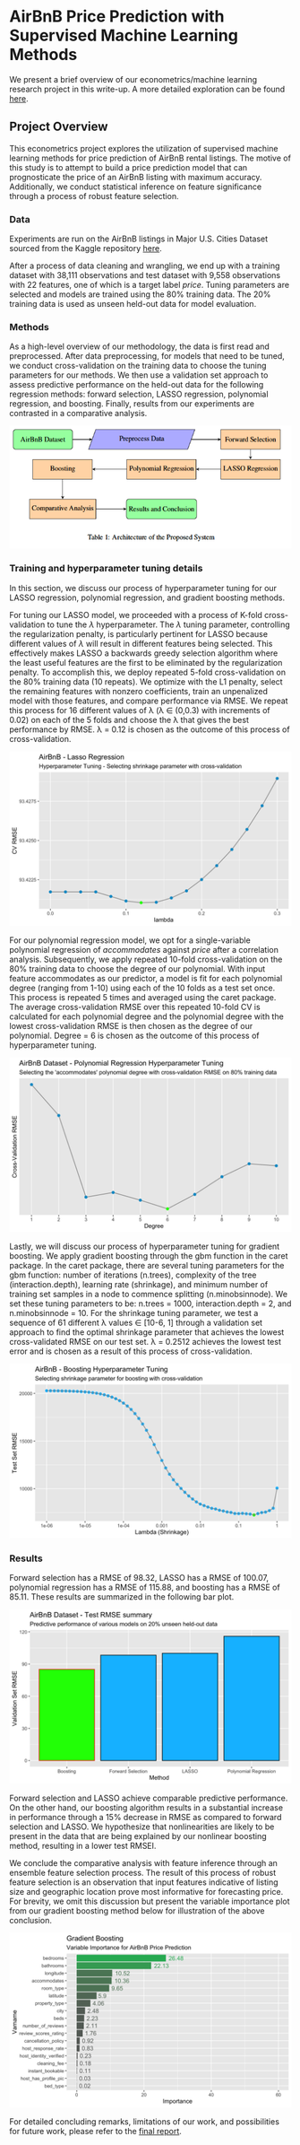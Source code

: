 # AirBnB Price Prediction with Supervised Machine Learning Methods

We present a brief overview of our econometrics/machine learning research project in this write-up. A more detailed exploration can be found [here](https://github.com/nicwjh/AirBnB-Price-Prediction/blob/main/Final_Report.pdf).

## Project Overview

This econometrics project explores the utilization of supervised machine learning methods for price prediction of AirBnB rental listings. The motive of this study is to attempt to build a price prediction model that can prognosticate the price of an AirBnB listing with maximum accuracy. Additionally, we conduct statistical inference on feature significance through a process of robust feature selection.  


### Data
Experiments are run on the AirBnB listings in Major U.S. Cities Dataset sourced from the Kaggle repository [here](https://www.kaggle.com/datasets/rudymizrahi/airbnb-listings-in-major-us-cities-deloitte-ml). 

After a process of data cleaning and wrangling, we end up with a training dataset with 38,111 observations and test dataset with 9,558 observations with 22 features, one of which is a target label *price*. Tuning parameters are selected and models are trained using the 80% training data. The 20% training data is used as unseen held-out data for model evaluation.  

### Methods

As a high-level overview of our methodology, the data is first read and preprocessed. After data preprocessing, for models that need to be tuned, we conduct cross-validation on the training data to choose the tuning parameters for our methods. We then use a validation set approach to assess predictive performance on the held-out data for the following regression methods: forward selection, LASSO regression, polynomial regression, and boosting. Finally, results from our experiments are contrasted in a comparative analysis.  

![screenshot](Images/image_1.png)

### Training and hyperparameter tuning details 

In this section, we discuss our process of hyperparameter tuning for our LASSO regression, polynomial regression, and gradient boosting methods. 

For tuning our LASSO model, we proceeded with a process of K-fold cross-validation to tune the $\lambda$ hyperparameter. The $\lambda$ tuning parameter, controlling the regularization penalty, is particularly pertinent for LASSO because different values of $\lambda$ will result in different features being selected. This effectively makes LASSO a backwards greedy selection algorithm where the least useful features are the first to be eliminated by the regularization penalty. To accomplish this, we deploy repeated 5-fold cross-validation on the 80% training data (10 repeats). We optimize with the L1 penalty, select the remaining features with nonzero coefficients, train an unpenalized model with those features, and compare performance via RMSE. We repeat this process for 16 different values of λ (λ ∈ (0,0.3) with increments of 0.02) on each of the 5 folds and choose the λ that gives the best performance by RMSE. λ = 0.12 is chosen as the outcome of this process of cross-validation.

![screenshot](Images/lasso_cv.png)

For our polynomial regression model, we opt for a single-variable polynomial regression of *accommodates* against *price* after a correlation analysis. Subsequently, we apply repeated 10-fold cross-validation on the 80% training data to choose the degree of our polynomial. With input feature accommodates as our predictor, a model is fit for each polynomial degree (ranging from 1-10) using each of the 10 folds as a test set once. This process is repeated 5 times and averaged using the caret package. The average cross-validation RMSE over this repeated 10-fold CV is calculated for each polynomial degree and the polynomial degree with the lowest cross-validation RMSE is then chosen as the degree of our polynomial. Degree = 6 is chosen as the outcome of this process of hyperparameter tuning.

![screenshot](Images/poly_cv.png)

Lastly, we will discuss our process of hyperparameter tuning for gradient boosting. We apply gradient boosting through the gbm function in the caret package. In the caret package, there are several tuning parameters for the gbm function: number of iterations (n.trees), complexity of the tree (interaction.depth), learning rate (shrinkage), and minimum number of training set samples in a node to commence splitting (n.minobsinnode). We set these tuning parameters to be: n.trees = 1000, interaction.depth = 2, and n.minobsinnode = 10. For the shrinkage tuning parameter, we test a sequence of 61 different λ values ∈ [10-6, 1] through a validation set approach to find the optimal shrinkage parameter that achieves the lowest cross-validated RMSE on our test set. λ = 0.2512 achieves the lowest test error and is chosen as a result of this process of cross-validation.

![screenshot](Images/boosting_cv.png)

### Results 

Forward selection has a RMSE of 98.32, LASSO has a RMSE of 100.07, polynomial regression has a RMSE of 115.88, and boosting has a RMSE of 85.11. These results are summarized in the following bar plot.

![screenshot](Images/test_RMSE.png)

Forward selection and LASSO achieve comparable predictive performance. On the other hand, our boosting algorithm results in a substantial increase in performance through a 15% decrease in RMSE as compared to forward selection and LASSO. We hypothesize that nonlinearities are likely to be present in the data that are being explained by our nonlinear boosting method, resulting in a lower test RMSEI.

We conclude the comparative analysis with feature inference through an ensemble feature selection process. The result of this process of robust feature selection is an observation that input features indicative of listing size and geographic location prove most informative for forecasting price. For brevity, we omit this discussion but present the variable importance plot from our gradient boosting method below for illustration of the above conclusion.

![screenshot](Images/var_importance.png)

For detailed concluding remarks, limitations of our work, and possibilities for future work, please refer to the [final report](https://github.com/nicwjh/AirBnB-Price-Prediction/blob/main/Final_Report.pdf).  
